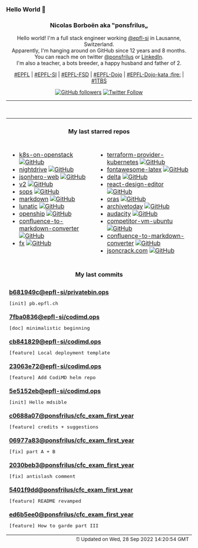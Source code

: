 ### Hello World 👋

<p align="center">
  <!-- use https://avatars.githubusercontent.com/u/176002?v=4 for your default github picture 
  <img src="https://raw.githubusercontent.com/ponsfrilus/ponsfrilus/master/img/ponsfrilus.png" title="Nicolas Borboën aka ‟ponsfrilus„" alt="Nicolas Borboën aka ‟ponsfrilus„" /> -->
  <h3 align="center">
    Nicolas Borboën aka ‟ponsfrilus„
  </h3>
  <p align="center">
    Hello world! I'm a full stack engineer working <a href="https://github.com/epfl-si">@epfl-si</a> in Lausanne, Switzerland.
    <br />Apparently, I'm hanging around on GitHub since 12 years and 8 months.
    <br />You can reach me on twitter <a href="https://twitter.com/ponsfrilus">@ponsfrilus</a> or <a href="http://linkedin.com/in/nicolasborboen">LinkedIn</a>.
    <br />I'm also a teacher, a bots breeder, a happy husband and father of 2.
  </p>
  <p align="center">
    <a href="https://www.epfl.ch">#EPFL</a> | 
    <a href="https://github.com/epfl-si/">#EPFL-SI</a> | 
    <a href="https://github.com/epfl-fsd">#EPFL-FSD</a> | 
    <a href="https://github.com/topics/epfl-dojo">#EPFL-Dojo</a> | 
    <a href="https://github.com/topics/epfl-dojo-kata">#EPFL-Dojo-kata :fire:</a> | 
    <a href="https://en.wikipedia.org/wiki/Indentation_style#Variant:_1TBS_(OTBS)">#1TBS</a>
  </p>
  <p align="center">
    <a href="https://github.com/ponsfrilus"><img alt="GitHub followers" src="https://img.shields.io/github/followers/ponsfrilus?label=Follow%20me%20on%20github&style=social"></a>
    <a href="https://twitter.com/ponsfrilus"><img alt="Twitter Follow" src="https://img.shields.io/twitter/follow/ponsfrilus?label=follow%20me%20on%20twitter&style=social"></a>
  </p>
  </p><hr><table align="center">
<tr>
<td colspan="2" align="center"><h4>My last starred repos</h4></td>
</tr>
<tr>
<td valign="top">
<ul>
<li>
<a href="https://github.com/infraly/k8s-on-openstack" title="An opinionated way to deploy a Kubernetes cluster on top of an OpenStack cloud." target="_blank">k8s-on-openstack</a>&nbsp;<a href="https://github.com/infraly/k8s-on-openstack" title="An opinionated way to deploy a Kubernetes cluster on top of an OpenStack cloud." target="_blank"><img src="https://img.shields.io/github/stars/infraly/k8s-on-openstack?style=social" alt="GitHub"></a>
</li>
<li>
<a href="https://github.com/jes/nightdrive" title="Night-time driving simulation" target="_blank">nightdrive</a>&nbsp;<a href="https://github.com/jes/nightdrive" title="Night-time driving simulation" target="_blank"><img src="https://img.shields.io/github/stars/jes/nightdrive?style=social" alt="GitHub"></a>
</li>
<li>
<a href="https://github.com/apihero-run/jsonhero-web" title="JSON Hero is an open-source, beautiful JSON explorer for the web that lets you browse, search and navigate your JSON files at speed. 🚀" target="_blank">jsonhero-web</a>&nbsp;<a href="https://github.com/apihero-run/jsonhero-web" title="JSON Hero is an open-source, beautiful JSON explorer for the web that lets you browse, search and navigate your JSON files at speed. 🚀" target="_blank"><img src="https://img.shields.io/github/stars/apihero-run/jsonhero-web?style=social" alt="GitHub"></a>
</li>
<li>
<a href="https://github.com/miniflux/v2" title="Minimalist and opinionated feed reader" target="_blank">v2</a>&nbsp;<a href="https://github.com/miniflux/v2" title="Minimalist and opinionated feed reader" target="_blank"><img src="https://img.shields.io/github/stars/miniflux/v2?style=social" alt="GitHub"></a>
</li>
<li>
<a href="https://github.com/mozilla/sops" title="Simple and flexible tool for managing secrets" target="_blank">sops</a>&nbsp;<a href="https://github.com/mozilla/sops" title="Simple and flexible tool for managing secrets" target="_blank"><img src="https://img.shields.io/github/stars/mozilla/sops?style=social" alt="GitHub"></a>
</li>
<li>
<a href="https://github.com/mdn/markdown" title="MDN Web Docs tool to covert HTML to Markdown" target="_blank">markdown</a>&nbsp;<a href="https://github.com/mdn/markdown" title="MDN Web Docs tool to covert HTML to Markdown" target="_blank"><img src="https://img.shields.io/github/stars/mdn/markdown?style=social" alt="GitHub"></a>
</li>
<li>
<a href="https://github.com/lunatic-solutions/lunatic" title="Lunatic is an Erlang-inspired runtime for WebAssembly" target="_blank">lunatic</a>&nbsp;<a href="https://github.com/lunatic-solutions/lunatic" title="Lunatic is an Erlang-inspired runtime for WebAssembly" target="_blank"><img src="https://img.shields.io/github/stars/lunatic-solutions/lunatic?style=social" alt="GitHub"></a>
</li>
<li>
<a href="https://github.com/openshiporg/openship" title="multi-channel fulfillment at scale" target="_blank">openship</a>&nbsp;<a href="https://github.com/openshiporg/openship" title="multi-channel fulfillment at scale" target="_blank"><img src="https://img.shields.io/github/stars/openshiporg/openship?style=social" alt="GitHub"></a>
</li>
<li>
<a href="https://github.com/highsource/confluence-to-markdown-converter" title="Converts the Confluence storage format to Markdown format." target="_blank">confluence-to-markdown-converter</a>&nbsp;<a href="https://github.com/highsource/confluence-to-markdown-converter" title="Converts the Confluence storage format to Markdown format." target="_blank"><img src="https://img.shields.io/github/stars/highsource/confluence-to-markdown-converter?style=social" alt="GitHub"></a>
</li>
<li>
<a href="https://github.com/antonmedv/fx" title="Terminal JSON viewer" target="_blank">fx</a>&nbsp;<a href="https://github.com/antonmedv/fx" title="Terminal JSON viewer" target="_blank"><img src="https://img.shields.io/github/stars/antonmedv/fx?style=social" alt="GitHub"></a>
</li>
</ul>
<img width="450" height="1" /></td>
<td valign="top">
<ul>
<li>
<a href="https://github.com/hashicorp/terraform-provider-kubernetes" title="Terraform Kubernetes provider" target="_blank">terraform-provider-kubernetes</a>&nbsp;<a href="https://github.com/hashicorp/terraform-provider-kubernetes" title="Terraform Kubernetes provider" target="_blank"><img src="https://img.shields.io/github/stars/hashicorp/terraform-provider-kubernetes?style=social" alt="GitHub"></a>
</li>
<li>
<a href="https://github.com/xdanaux/fontawesome-latex" title="LaTeX mappings for Font Awesome, the icons font" target="_blank">fontawesome-latex</a>&nbsp;<a href="https://github.com/xdanaux/fontawesome-latex" title="LaTeX mappings for Font Awesome, the icons font" target="_blank"><img src="https://img.shields.io/github/stars/xdanaux/fontawesome-latex?style=social" alt="GitHub"></a>
</li>
<li>
<a href="https://github.com/dandavison/delta" title="A syntax-highlighting pager for git, diff, and grep output" target="_blank">delta</a>&nbsp;<a href="https://github.com/dandavison/delta" title="A syntax-highlighting pager for git, diff, and grep output" target="_blank"><img src="https://img.shields.io/github/stars/dandavison/delta?style=social" alt="GitHub"></a>
</li>
<li>
<a href="https://github.com/layerhub-io/react-design-editor" title="Image, Presentation and Video editor. React design editor using fabric.js. Canva clone" target="_blank">react-design-editor</a>&nbsp;<a href="https://github.com/layerhub-io/react-design-editor" title="Image, Presentation and Video editor. React design editor using fabric.js. Canva clone" target="_blank"><img src="https://img.shields.io/github/stars/layerhub-io/react-design-editor?style=social" alt="GitHub"></a>
</li>
<li>
<a href="https://github.com/oras-project/oras" title="Work with OCI registries, but for secure supply chain - managing content like artifacts, images, SBOM" target="_blank">oras</a>&nbsp;<a href="https://github.com/oras-project/oras" title="Work with OCI registries, but for secure supply chain - managing content like artifacts, images, SBOM" target="_blank"><img src="https://img.shields.io/github/stars/oras-project/oras?style=social" alt="GitHub"></a>
</li>
<li>
<a href="https://github.com/HRDepartment/archivetoday" title="Unofficial API and CLI for archive.today." target="_blank">archivetoday</a>&nbsp;<a href="https://github.com/HRDepartment/archivetoday" title="Unofficial API and CLI for archive.today." target="_blank"><img src="https://img.shields.io/github/stars/HRDepartment/archivetoday?style=social" alt="GitHub"></a>
</li>
<li>
<a href="https://github.com/audacity/audacity" title="Audio Editor                                     " target="_blank">audacity</a>&nbsp;<a href="https://github.com/audacity/audacity" title="Audio Editor                                     " target="_blank"><img src="https://img.shields.io/github/stars/audacity/audacity?style=social" alt="GitHub"></a>
</li>
<li>
<a href="https://github.com/skills17/competitor-vm-ubuntu" title="Ubuntu VM for competitors" target="_blank">competitor-vm-ubuntu</a>&nbsp;<a href="https://github.com/skills17/competitor-vm-ubuntu" title="Ubuntu VM for competitors" target="_blank"><img src="https://img.shields.io/github/stars/skills17/competitor-vm-ubuntu?style=social" alt="GitHub"></a>
</li>
<li>
<a href="https://github.com/oberlies/confluence-to-markdown-converter" title="Converts the Confluence storage format to Markdown format." target="_blank">confluence-to-markdown-converter</a>&nbsp;<a href="https://github.com/oberlies/confluence-to-markdown-converter" title="Converts the Confluence storage format to Markdown format." target="_blank"><img src="https://img.shields.io/github/stars/oberlies/confluence-to-markdown-converter?style=social" alt="GitHub"></a>
</li>
<li>
<a href="https://github.com/AykutSarac/jsoncrack.com" title="🔮 Seamlessly visualize your JSON data instantly into graphs; paste, import or fetch!" target="_blank">jsoncrack.com</a>&nbsp;<a href="https://github.com/AykutSarac/jsoncrack.com" title="🔮 Seamlessly visualize your JSON data instantly into graphs; paste, import or fetch!" target="_blank"><img src="https://img.shields.io/github/stars/AykutSarac/jsoncrack.com?style=social" alt="GitHub"></a>
</li>
</ul>
<img width="450" height="1" /></td>
</tr>
<tr>
<td colspan="2" align="center"><h4>My last commits</h4></td>
</tr>
<tr>
        <td colspan="2">
          <div><strong><a href="https://api.github.com/repos/epfl-si/privatebin.ops/commits/b681949c792245990f6e015300614235442e5884" title="2022-09-23T14:09:58.000+02:00" target="_blank">b681949c</a><a href="https://github.com/epfl-si">@epfl-si</a><a href="https://github.com/epfl-si/privatebin.ops" title="null">/privatebin.ops</a></strong></div>
          <pre>[init] pb.epfl.ch</pre>
        </td>
        </tr><tr>
        <td colspan="2">
          <div><strong><a href="https://api.github.com/repos/epfl-si/codimd.ops/commits/7fba0836237f8b07df0ed614f81b933bac4319ce" title="2022-09-23T08:46:17.000+02:00" target="_blank">7fba0836</a><a href="https://github.com/epfl-si">@epfl-si</a><a href="https://github.com/epfl-si/codimd.ops" title="Ansible wrapper to deploy CodiMD as a service">/codimd.ops</a></strong></div>
          <pre>[doc] minimalistic beginning</pre>
        </td>
        </tr><tr>
        <td colspan="2">
          <div><strong><a href="https://api.github.com/repos/epfl-si/codimd.ops/commits/cb841829a7fff254fdd27d626be3f0f694317152" title="2022-09-23T08:46:01.000+02:00" target="_blank">cb841829</a><a href="https://github.com/epfl-si">@epfl-si</a><a href="https://github.com/epfl-si/codimd.ops" title="Ansible wrapper to deploy CodiMD as a service">/codimd.ops</a></strong></div>
          <pre>[feature] Local deployment template</pre>
        </td>
        </tr><tr>
        <td colspan="2">
          <div><strong><a href="https://api.github.com/repos/epfl-si/codimd.ops/commits/23063e72192e00e4f7fa42c85d78c9bed1547edf" title="2022-09-22T14:42:27.000+02:00" target="_blank">23063e72</a><a href="https://github.com/epfl-si">@epfl-si</a><a href="https://github.com/epfl-si/codimd.ops" title="Ansible wrapper to deploy CodiMD as a service">/codimd.ops</a></strong></div>
          <pre>[feature] Add CodiMD helm repo</pre>
        </td>
        </tr><tr>
        <td colspan="2">
          <div><strong><a href="https://api.github.com/repos/epfl-si/codimd.ops/commits/5e5152eb8281ba04a2781634c3714f3fd9d7786b" title="2022-09-22T14:33:04.000+02:00" target="_blank">5e5152eb</a><a href="https://github.com/epfl-si">@epfl-si</a><a href="https://github.com/epfl-si/codimd.ops" title="Ansible wrapper to deploy CodiMD as a service">/codimd.ops</a></strong></div>
          <pre>[init] Hello mdsible</pre>
        </td>
        </tr><tr>
        <td colspan="2">
          <div><strong><a href="https://api.github.com/repos/ponsfrilus/cfc_exam_first_year/commits/c0688a07f7809a2e1434ccce619ffe6567cf37d1" title="2022-09-22T13:00:49.000+02:00" target="_blank">c0688a07</a><a href="https://github.com/ponsfrilus">@ponsfrilus</a><a href="https://github.com/ponsfrilus/cfc_exam_first_year" title="null">/cfc_exam_first_year</a></strong></div>
          <pre>[feature] credits + suggestions</pre>
        </td>
        </tr><tr>
        <td colspan="2">
          <div><strong><a href="https://api.github.com/repos/ponsfrilus/cfc_exam_first_year/commits/06977a83f5e98224762021e3222ff4343a5bc47e" title="2022-09-22T13:00:36.000+02:00" target="_blank">06977a83</a><a href="https://github.com/ponsfrilus">@ponsfrilus</a><a href="https://github.com/ponsfrilus/cfc_exam_first_year" title="null">/cfc_exam_first_year</a></strong></div>
          <pre>[fix] part A + B</pre>
        </td>
        </tr><tr>
        <td colspan="2">
          <div><strong><a href="https://api.github.com/repos/ponsfrilus/cfc_exam_first_year/commits/2030beb3bf24212f542677a1aa1534c8b45e5e0f" title="2022-09-22T13:00:20.000+02:00" target="_blank">2030beb3</a><a href="https://github.com/ponsfrilus">@ponsfrilus</a><a href="https://github.com/ponsfrilus/cfc_exam_first_year" title="null">/cfc_exam_first_year</a></strong></div>
          <pre>[fix] antislash comment</pre>
        </td>
        </tr><tr>
        <td colspan="2">
          <div><strong><a href="https://api.github.com/repos/ponsfrilus/cfc_exam_first_year/commits/5401f9dda347a5de84efad7db55c1e5977461b27" title="2022-09-22T12:46:06.000+02:00" target="_blank">5401f9dd</a><a href="https://github.com/ponsfrilus">@ponsfrilus</a><a href="https://github.com/ponsfrilus/cfc_exam_first_year" title="null">/cfc_exam_first_year</a></strong></div>
          <pre>[feature] README revamped</pre>
        </td>
        </tr><tr>
        <td colspan="2">
          <div><strong><a href="https://api.github.com/repos/ponsfrilus/cfc_exam_first_year/commits/ed6b5ee036de6d4d0bab4aa561307dd0389db803" title="2022-09-22T12:30:07.000+02:00" target="_blank">ed6b5ee0</a><a href="https://github.com/ponsfrilus">@ponsfrilus</a><a href="https://github.com/ponsfrilus/cfc_exam_first_year" title="null">/cfc_exam_first_year</a></strong></div>
          <pre>[feature] How to garde part III</pre>
        </td>
        </tr><tfoot>
<tr>
<td colspan="2" align="right">
<img width="900" height="1" />
<small>⏰ Updated on Wed, 28 Sep 2022 14:20:54 GMT</small>
</td>
</tr>
</tfoot>
<br />
</table>
